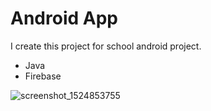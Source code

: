 # Android App

I create this project for school android project.

- Java
- Firebase


![screenshot_1524853755](https://user-images.githubusercontent.com/23272321/39379256-8e4867b0-4a0f-11e8-8f47-cdff9fb30f54.jpg)
